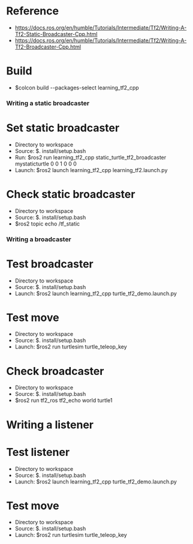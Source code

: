 # Reference
- https://docs.ros.org/en/humble/Tutorials/Intermediate/Tf2/Writing-A-Tf2-Static-Broadcaster-Cpp.html
- https://docs.ros.org/en/humble/Tutorials/Intermediate/Tf2/Writing-A-Tf2-Broadcaster-Cpp.html

# Build
- $colcon build --packages-select learning_tf2_cpp

### Writing a static broadcaster ###
# Set static broadcaster
- Directory to workspace
- Source: $. install/setup.bash
- Run: $ros2 run learning_tf2_cpp static_turtle_tf2_broadcaster mystaticturtle 0 0 1 0 0 0
- Launch: $ros2 launch learning_tf2_cpp learning_tf2.launch.py

# Check static broadcaster
- Directory to workspace
- Source: $. install/setup.bash
- $ros2 topic echo /tf_static

### Writing a broadcaster ###
# Test broadcaster
- Directory to workspace
- Source: $. install/setup.bash
- Launch: $ros2 launch learning_tf2_cpp turtle_tf2_demo.launch.py

# Test move
- Directory to workspace
- Source: $. install/setup.bash
- Launch: $ros2 run turtlesim turtle_teleop_key

# Check broadcaster
- Directory to workspace
- Source: $. install/setup.bash
- $ros2 run tf2_ros tf2_echo world turtle1

# Writing a listener #
# Test listener
- Directory to workspace
- Source: $. install/setup.bash
- Launch: $ros2 launch learning_tf2_cpp turtle_tf2_demo.launch.py

# Test move
- Directory to workspace
- Source: $. install/setup.bash
- Launch: $ros2 run turtlesim turtle_teleop_key